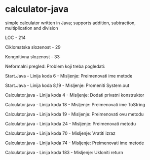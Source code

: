# calculator-java
simple calculator written in Java; supports addition, subtraction, multiplication and division


LOC - 214

Ciklomatska slozenost - 29

Kongnitivna slozenost - 33


Neformalni pregled:
Problem koji treba pogledati:

Start.Java - Linija koda 6 - Misljenje:
Preimenovati ime metode

Start.Java - Linija koda 8,19 - Misljenje:
Promeniti System.out 

Calculator.java - Linija koda 4 - Misljenje:
Dodati privatni konstruktor

Calculator.java - Linija koda 18 - Misljenje:
Preimenovati ime ToString

Calculator.java - Linija koda 19 - Misljenje:
Preimenovati ovu metodu

Calculator.java - Linija koda 24 - Misljenje:
Preimenovati metodu

Calculator.java - Linija koda 70 - Misljenje:
Vratiti izraz 

Calculator.java - Linija koda 74 - Misljenje:
Preimenovati ime metode


Calculator.java - Linija koda 183 - Misljenje:
Ukloniti return
